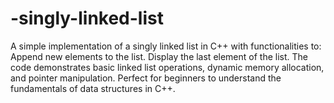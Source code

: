 # -singly-linked-list
A simple implementation of a singly linked list in C++ with functionalities to:  Append new elements to the list. Display the last element of the list. The code demonstrates basic linked list operations, dynamic memory allocation, and pointer manipulation. Perfect for beginners to understand the fundamentals of data structures in C++.
